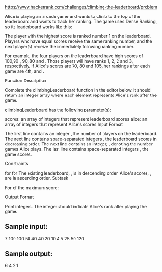 https://www.hackerrank.com/challenges/climbing-the-leaderboard/problem

Alice is playing an arcade game and wants to climb to the top of the leaderboard and wants to track her ranking. The game uses Dense Ranking, so its leaderboard works like this:

The player with the highest score is ranked number 1 on the leaderboard.
Players who have equal scores receive the same ranking number, and the next player(s) receive the immediately following ranking number.

For example, the four players on the leaderboard have high scores of 100,90 , 90, 80 and . Those players will have ranks 1, 2, 2 and 3, respectively. If Alice's scores are 70, 80 and 105, her rankings after each game are 4th, and .

Function Description

Complete the climbingLeaderboard function in the editor below. It should return an integer array where each element represents Alice's rank after the game.

climbingLeaderboard has the following parameter(s):

scores: an array of integers that represent leaderboard scores
alice: an array of integers that represent Alice's scores
Input Format

The first line contains an integer , the number of players on the leaderboard.
The next line contains space-separated integers , the leaderboard scores in decreasing order.
The next line contains an integer, , denoting the number games Alice plays.
The last line contains space-separated integers , the game scores.

Constraints

for
for
The existing leaderboard, , is in descending order.
Alice's scores, , are in ascending order.
Subtask

For of the maximum score:

Output Format

Print integers. The integer should indicate Alice's rank after playing the game.

## Sample input:

7
100 100 50 40 40 20 10
4
5 25 50 120

## Sample output:

6
4
2
1
